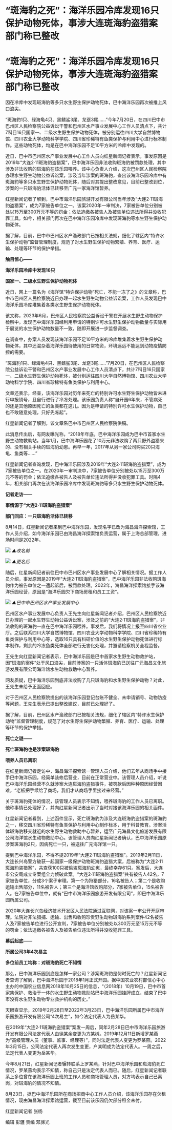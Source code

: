 # “斑海豹之死”：海洋乐园冷库发现16只保护动物死体，事涉大连斑海豹盗猎案 部门称已整改

# “斑海豹之死”：海洋乐园冷库发现16只保护动物死体，事涉大连斑海豹盗猎案 部门称已整改

因在冷库中发现斑海豹等多只水生野生保护动物死体，巴中海洋乐园再次被推上风口浪尖。

“斑海豹1只、绿海龟4只、黑鳍鲨3尾、龙趸3尾……”今年7月20日，在四川巴中市巴州区人民检察院公益诉讼干警和巴州区水产事业发展中心工作人员清点下，共计7科目16只国家一、二级水生野生保护动物死体，被分别运往四川大学自然博物馆、四川农业大学动物科学学院、四川省珍稀特有鱼类保护与利用中心进行标本制作。这些动物死体，均是在巴中海洋乐园不足10平方米的冷库中发现的。

近日，巴中市巴州区水产事业发展中心工作人员向红星新闻记者表示，事发原因是2019年“大连2·11斑海豹盗猎案”，巴中海洋乐园非法收购斑海豹被罚款处理，其中涉及非法收购的斑海豹在该乐园喂养。该中心负责人介绍，这次巴州区人民检察院办理水生野生动物公益诉讼案，涉及当年涉案的斑海豹，查出该海洋乐园冷库中有斑海豹等多只水生野生保护动物死体，随后对其提出整改意见，目前已整改到位，涉案的一只斑海豹活体已转移至广元一家海洋馆暂养。

红星新闻记者了解到，巴中市海洋乐园旅游开发有限公司当年涉及“大连2·11斑海豹盗猎案”，成为7家被告单位之一。该案2020年一审判决，7家被告单位分别被处以15万至300万元不等的罚金；依法追缴各被告人及被告单位违法所得并没收犯罪工具。如今，相关部门再次在巴中海洋乐园冷库中发现斑海豹等水生野生保护动物死体。

据了解，目前，巴中市巴州区水产渔政部门已按相关法规，细化了辖区内“特许水生保护动物”监督管理制度，规范了对水生野生保护动物繁殖、养育、医疗、运输、处理等环节的保护举措。

**触目惊心——**

**海洋乐园冷库中发现16只**

**国家一、二级水生野生保护动物死体**

近日，网上一篇名为《海洋馆“特许保护动物”死亡，不能一冻了之》的文章称，巴中市巴州区人民检察院近日办理一起水生野生动物公益诉讼案，工作人员发现巴中海洋乐园冷库堆集着各类水生野生保护动物死体。

该文称，2023年6月，巴州区人民检察院公益诉讼干警在开展水生野生动物保护检察中，发现巴中海洋乐园经利用申请的特别许可水生野生保护动物数量与实际用于展览的水生保护动物数量不一致，随即开展进一步监督调查。

在调查中，办案人员发现该海洋乐园不足10平方米的冷库堆集着水生野生保护动物死体，其中还混杂着海洋乐园待使用的日常物资，环境远远不能达到动物疫情防控的需要。

“斑海豹1只、绿海龟4只、黑鳍鲨3尾、龙趸3尾……”7月20日，在巴州区人民检察院公益诉讼干警和巴州区水产事业发展中心工作人员清点下，共计7科目16只国家一、二级水生野生保护动物死体，被分别运往四川大学自然博物馆、四川农业大学动物科学学院、四川省珍稀特有鱼类保护与利用中心。

文章还表示，经查，该海洋乐园对历年来死亡的特别许可水生野生保护动物皆未进行申报销号，且自行进行了冷冻处理。该乐园负责人称“自开园6年来，不管病死的还是其他原因死亡的鱼类都在这儿。因为是申请的特别许可水生保护动物，自己也不敢随意处理，只好先冻起”。

红星新闻记者了解到，该文章系巴中市巴州区人民检察院供稿。

此消息传出后，有网友曝光称，“2018年年底，巴中海洋乐园成为巴中市首家水生野生动物救助站。当年1月，巴中海洋乐园花了10万元非法收购了两只野外盗猎来的、没有相关手续的斑海豹幼崽。再早一年，2017年从另一家公司购买20只海龟、鱼类等……”

红星新闻记者查询发现，巴中海洋乐园涉及2019年“大连2·11斑海豹盗猎案”，成为7家被告单位之一。在2020年一审判决中，7家被告单位分别被处以15万至300万元不等的罚金；依法追缴各被告人及被告单位违法所得并没收犯罪工具。时隔4年，相关部门再次在该海洋乐园冷库中发现斑海豹等多只水生野生保护动物死体。

**记者走访——**

**事情源于“大连2·11斑海豹盗猎案”**

**部门回应：一只斑海豹活体已转移**

8月14日，红星新闻记者来到巴中海洋乐园，发现名字已改为海昌海洋探索馆，工作人员介绍，如今海洋乐园已由海昌海洋探索馆负责运营，属于上海总部管理，进场时间是2022年。

![](https://inews.gtimg.com/om_bt/O4Ep09EE5ERwHlWamI-J2ffIOH28iXxWr1eVRCwosq984AA/1000)
_▲改名前_

![](https://inews.gtimg.com/om_bt/OlcAVUovTRFVrPFG7r5snW82G2ItucTmXiCyrlXrCGhUwAA/1000)
_▲更名后_

随后，红星新闻记者前往巴中市巴州区水产事业发展中心了解相关情况。据工作人员介绍，事发原因是2019年“大连2·11斑海豹盗猎案”，巴中海洋乐园非法收购斑海豹作为被告单位之一遭起诉后，被罚款处理。2022年，海昌海洋探索馆接手该海洋乐园经营，原因是“海洋乐园欠下商场房租和员工工资”。

![](https://inews.gtimg.com/om_bt/OqjcP8xbVhWwkZDXMc0rJ-f5Cy5Ot563064MSScOO76wwAA/1000)
_▲巴中市巴州区水产事业发展中心_

巴州区水产事业发展中心负责人王先生向红星新闻记者介绍，巴州区人民检察院近日办理的一起水生野生动物公益诉讼案，涉及之前的“大连2·11斑海豹盗猎案”，非法收购的斑海豹一直在巴中海洋乐园喂养。事发后，我们将情况上报至四川省农业厅。之后联系四川大学自然博物馆、四川农业大学动物科学学院、四川省珍稀特有鱼类保护与利用中心等，选取16只具有科研价值的水生野生保护动物死体进行标本制作，剩余的冷冻鱼类死体全部进行无害化处理，并邀请检察机关全程监督。

王先生向红星新闻记者表示，巴中海洋乐园是巴中首家水生野生动物救护站，因“斑海豹案件”处于风口浪尖，目前涉案的一只活体斑海豹已送往广元海昌文化旅游发展有限公司海洋馆水生动物救助中心暂养。

网友质疑，巴中海洋乐园到底非法收购了几只斑海豹和水生野生保护动物？对此，王先生未给予正面回应。

对于巴州区人民检察院提出的该海洋乐园登记台账不健全、未申请销号、动物防疫等问题，王先生表示已提出整改建议，目前已处理好了。

据了解，目前，巴州区水产渔政部门已按相关法规，细化了辖区内“特许水生保护动物”监督管理制度，规范了对水生野生保护动物繁殖、养育、医疗、运输、处理等环节的保护举措。

**死亡之谜——**

**死亡斑海豹也是涉案斑海豹**

**喂养人员已离职**

在红星新闻记者走访中，海昌海洋探索馆一管理人员介绍，他们去年从商场手中接手巴中海洋乐园，经简单装修后营业，目前在正常营业中。该管理人员介绍，听说巴中海洋乐园经营不久就涉案大连斑海豹盗猎事件，被罚款后因种种原因经营困难，“老板把手续给了商场，我们才从商场手里接过来经营。”

关于斑海豹死体的情况，该管理人员表示不知情，喂养斑海豹的工作人员已离职。他称事情已处理好了，并向红星新闻记者出示了当时对接该海洋乐园的相关函件。

红星新闻记者看到，上述函件显示，死亡斑海豹为涉及大连斑海豹盗猎案的斑海豹之一，移交四川省珍稀特有鱼类保护与利用中心制作标本，用于科普教育。涉案活体斑海豹移交就近的水生野生动物救助中心暂养，运至广元海昌文化旅游发展有限公司海洋馆水生动物救助中心。该管理人员向红星新闻记者确认，巴中海洋乐园原涉案斑海豹2只，因病死亡一只，被送往广元海洋馆一只。

提到巴中海洋乐园，不得不提2019年“大连2·11斑海豹盗猎案”。2019年2月11日，大连长兴岛警方破获一起国家一级保护动物斑海豹盗猎大案，后被称为“大连2·11斑海豹盗猎案”，共查获100只被偷盗斑海豹幼崽，最终幸存61只。案发后，大连市公安局成立专案组全力侦破此案。“大连2·11斑海豹盗猎案”共有被告人42名，7家被告单位，分成3个案子审理。第一个为狩猎部分，16名被告人；第二个是收购运输出售部分，11名被告人；第三个是海洋馆收购部分，7家被告单位，15名被告人。在7家被告单位中，就有“巴中市海洋乐园旅游开发有限公司”，即巴中海洋乐园所属公司。

2020年大连长兴岛经济技术开发区人民法院通过互联网，对该案一审公开开庭审理。法院对非法猎捕、运输、出售和收购珍贵野生动物斑海豹系列案件42名被告人及7家被告单位进行公开宣判，7家被告单位分别被处以300万元至15万元不等的罚金；依法追缴各被告人及被告单位违法所得并没收犯罪工具。

**幕后起底——**

**所属公司3年4次易主**

**多位前员工均称：对斑海豹死亡不知情**

那么，巴中海洋乐园到底是怎样一家公司？涉案斑海豹是何时死亡的？红星新闻记者查询了解到，巴中海洋乐园于2018年1月正式开园。据中国农业农村部信心中心主办的中国农业信息网2018年10月25日的信息，“（2018年）10月19日，巴中市首家集保护、救治于一体的水生野生动物救助站巴中海洋乐园挂牌成立，结束了巴中市没有水生野生动物专业救护机构的历史。”

天眼查显示，2019年2月28日至2022年3月23日，巴中海洋乐园所属巴中市海洋乐园旅游开发有限公司“4次易主”，如今法定代表人为岳某华。

在2019年“大连2·11斑海豹盗猎案”案发一周后，同年2月28日巴中市海洋乐园旅游开发有限公司法定代表人由徐某余变更为方某树。2019年12月11日新增罗某燕为“高级管理人员（董事、监事、经理等）”，同时法定代表人变更为罗某燕。2022年3月15日，公司法定代表人再次发生变更，户某明成为法定代表人。一周之后，法定代表人变更为岳某华。

今年8月21日，红星新闻记者辗转联系上罗某燕，针对巴中海洋乐园和斑海豹死亡情况，罗某燕均表示不知情，称自己只是法定代表人而已。随后，红星新闻记者联系上多位曾在该海洋乐园上班的工作人员和商场管理人员，对方均表示自己已离岗，对斑海豹的情况不知情。

8月23日，据巴中海洋乐园所在商场招商中心工作人员介绍，该海洋乐园存在欠租情况，现由海昌海洋探索馆运营，截至目前该乐园仍欠部分租金未付。

红星新闻记者 张杨

编辑 彭疆 责编 邓旆光

